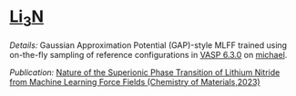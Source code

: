 # [Li<sub>3</sub>N](Li3N)

_Details:_ Gaussian Approximation Potential (GAP)-style MLFF trained using on-the-fly sampling of reference configurations in [VASP 6.3.0](https://www.vasp.at/wiki/index.php/Category:Machine-learned_force_fields) on [michael](https://www.rc.ucl.ac.uk/docs/Clusters/Michael/).

_Publication:_ [Nature of the Superionic Phase Transition of Lithium Nitride from Machine Learning Force Fields (Chemistry of Materials,2023)](https://pubs.acs.org/doi/10.1021/acs.chemmater.3c01271)
